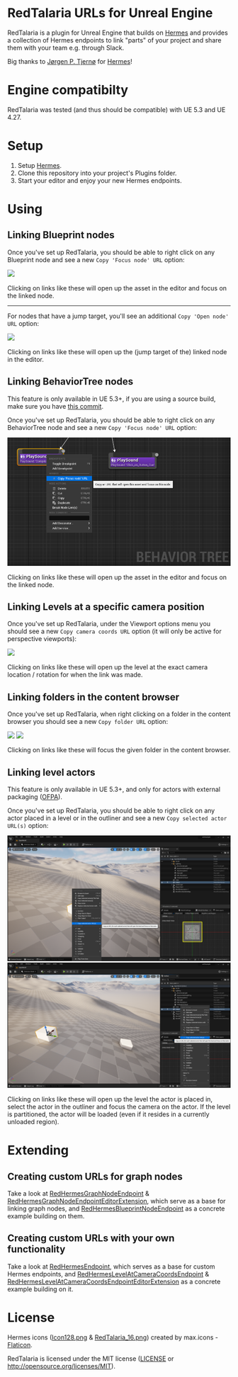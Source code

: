 # RedTalaria URLs for Unreal Engine

RedTalaria is a plugin for Unreal Engine that builds on [Hermes](https://github.com/jorgenpt/Hermes) and provides a collection of Hermes endpoints to link "parts" of your project and share them with your team e.g. through Slack.

Big thanks to [Jørgen P. Tjernø](https://github.com/jorgenpt) for [Hermes](https://github.com/jorgenpt/Hermes)!

# Engine compatibilty

RedTalaria was tested (and thus should be compatible) with UE 5.3 and UE 4.27.

# Setup

1. Setup [Hermes](https://github.com/jorgenpt/Hermes#setup).
2. Clone this repository into your project's Plugins folder.
3. Start your editor and enjoy your new Hermes endpoints.

# Using

## Linking Blueprint nodes
Once you've set up RedTalaria, you should be able to right click on any Blueprint node and see a new `Copy 'Focus node' URL` option:

[<img src="README_link_blueprint_node_focus.png?raw=true">](README_link_blueprint_node_focus.png?raw=true)

Clicking on links like these will open up the asset in the editor and focus on the linked node.

---

For nodes that have a jump target, you'll see an additional `Copy 'Open node' URL` option:

[<img src="README_link_blueprint_node_jump_target.png?raw=true">](README_link_blueprint_node_jump_target.png?raw=true)

Clicking on links like these will open up the (jump target of the) linked node in the editor.

## Linking BehaviorTree nodes
This feature is only available in UE 5.3+, if you are using a source build, make sure you have [this commit](https://github.com/EpicGames/UnrealEngine/commit/6bb52ead8294554e5bdb60f637729eae397942d8).

Once you've set up RedTalaria, you should be able to right click on any BehaviorTree node and see a new `Copy 'Focus node' URL` option:

[<img src="README_link_behavior_tree_node_focus.png?raw=true">](README_link_behavior_tree_node_focus.png?raw=true)

Clicking on links like these will open up the asset in the editor and focus on the linked node.

## Linking Levels at a specific camera position
Once you've set up RedTalaria, under the Viewport options menu you should see a new `Copy camera coords URL` option (it will only be active for perspective viewports):

[<img src="README_link_level_at_camera_coords.png?raw=true">](README_link_level_at_camera_coords.png?raw=true)

Clicking on links like these will open up the level at the exact camera location / rotation for when the link was made.

## Linking folders in the content browser

Once you've set up RedTalaria, when right clicking on a folder in the content browser you should see a new `Copy folder URL` option:

[<img src="README_link_content_folder_1.png?raw=true">](README_link_content_folder_1.png?raw=true)
[<img src="README_link_content_folder_2.png?raw=true">](README_link_content_folder_2.png?raw=true)

Clicking on links like these will focus the given folder in the content browser.

## Linking level actors
This feature is only available in UE 5.3+, and only for actors with external packaging ([OFPA](https://docs.unrealengine.com/5.3/en-US/one-file-per-actor-in-unreal-engine/)).

Once you've set up RedTalaria, you should be able to right click on any actor placed in a level or in the outliner and see a new `Copy selected actor URL(s)` option:

[<img src="README_link_level_actor_from_viewport.png?raw=true">](README_link_level_actor_from_viewport.png?raw=true)
[<img src="README_link_level_actor_from_outliner.png?raw=true">](README_link_level_actor_from_outliner.png?raw=true)

Clicking on links like these will open up the level the actor is placed in, select the actor in the outliner and focus the camera on the actor.
If the level is partitioned, the actor will be loaded (even if it resides in a currently unloaded region).

# Extending

## Creating custom URLs for graph nodes
Take a look at [RedHermesGraphNodeEndpoint](Source/RedHermesGraphNodeEndpoint/Public/RedHermesGraphNodeEndpoint.h) & [RedHermesGraphNodeEndpointEditorExtension](Source/RedHermesGraphNodeEndpoint/Public/RedHermesGraphNodeEndpointEditorExtension.h), which serve as a base for linking graph nodes, and
[RedHermesBlueprintNodeEndpoint](Source/RedHermesBlueprintNodeEndpoint/Public/RedHermesBlueprintNodeEndpoint.h) as a concrete example building on them.

## Creating custom URLs with your own functionality
Take a look at [RedHermesEndpoint](Source/RedTalaria/Public/RedHermesEndpoint.h), which serves as a base for custom Hermes endpoints, and [RedHermesLevelAtCameraCoordsEndpoint](Source/RedHermesLevelAtCameraCoordsEndpoint/Public/RedHermesLevelAtCameraCoordsEndpoint.h) & [RedHermesLevelAtCameraCoordsEndpointEditorExtension](Source/RedHermesLevelAtCameraCoordsEndpoint/Public/RedHermesLevelAtCameraCoordsEndpointEditorExtension.h) as a concrete example building on it.

# License

Hermes icons ([Icon128.png](Resources/Icon128.png) & [RedTalaria_16.png](Content/Editor/Slate/RedTalaria_16.png)) created by max.icons - [Flaticon](https://www.flaticon.com/free-icons/hermes).

RedTalaria is licensed under the MIT license ([LICENSE](LICENSE.txt) or http://opensource.org/licenses/MIT).
